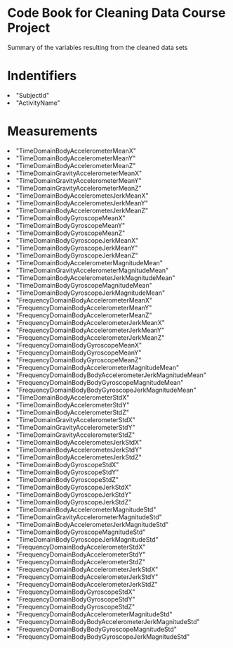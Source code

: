 <H1>Code Book for Cleaning Data Course Project</h1>
Summary of the variables resulting from the cleaned data sets

<h1>Indentifiers</h1>
<li>"SubjectId"</li>                                            
<li>"ActivityName"</li>  

<h1>Measurements</h1>
<li>"TimeDomainBodyAccelerometerMeanX"                     
<li>"TimeDomainBodyAccelerometerMeanY"                     
<li>"TimeDomainBodyAccelerometerMeanZ"                     
<li>"TimeDomainGravityAccelerometerMeanX"                  
<li>"TimeDomainGravityAccelerometerMeanY"                  
<li>"TimeDomainGravityAccelerometerMeanZ"                  
<li>"TimeDomainBodyAccelerometerJerkMeanX"                 
<li>"TimeDomainBodyAccelerometerJerkMeanY"                 
<li>"TimeDomainBodyAccelerometerJerkMeanZ"                 
<li>"TimeDomainBodyGyroscopeMeanX"                         
<li>"TimeDomainBodyGyroscopeMeanY"                         
<li>"TimeDomainBodyGyroscopeMeanZ"                         
<li>"TimeDomainBodyGyroscopeJerkMeanX"                     
<li>"TimeDomainBodyGyroscopeJerkMeanY"                     
<li>"TimeDomainBodyGyroscopeJerkMeanZ"                     
<li>"TimeDomainBodyAccelerometerMagnitudeMean"             
<li>"TimeDomainGravityAccelerometerMagnitudeMean"          
<li>"TimeDomainBodyAccelerometerJerkMagnitudeMean"         
<li>"TimeDomainBodyGyroscopeMagnitudeMean"                 
<li>"TimeDomainBodyGyroscopeJerkMagnitudeMean"             
<li>"FrequencyDomainBodyAccelerometerMeanX"                
<li>"FrequencyDomainBodyAccelerometerMeanY"                
<li>"FrequencyDomainBodyAccelerometerMeanZ"                
<li>"FrequencyDomainBodyAccelerometerJerkMeanX"            
<li>"FrequencyDomainBodyAccelerometerJerkMeanY"            
<li>"FrequencyDomainBodyAccelerometerJerkMeanZ"            
<li>"FrequencyDomainBodyGyroscopeMeanX"                    
<li>"FrequencyDomainBodyGyroscopeMeanY"                    
<li>"FrequencyDomainBodyGyroscopeMeanZ"                    
<li>"FrequencyDomainBodyAccelerometerMagnitudeMean"        
<li>"FrequencyDomainBodyBodyAccelerometerJerkMagnitudeMean"
<li>"FrequencyDomainBodyBodyGyroscopeMagnitudeMean"        
<li>"FrequencyDomainBodyBodyGyroscopeJerkMagnitudeMean"    
<li>"TimeDomainBodyAccelerometerStdX"                      
<li>"TimeDomainBodyAccelerometerStdY"                      
<li>"TimeDomainBodyAccelerometerStdZ"                      
<li>"TimeDomainGravityAccelerometerStdX"                   
<li>"TimeDomainGravityAccelerometerStdY"                   
<li>"TimeDomainGravityAccelerometerStdZ"                   
<li>"TimeDomainBodyAccelerometerJerkStdX"                  
<li>"TimeDomainBodyAccelerometerJerkStdY"                  
<li>"TimeDomainBodyAccelerometerJerkStdZ"                  
<li>"TimeDomainBodyGyroscopeStdX"                          
<li>"TimeDomainBodyGyroscopeStdY"                          
<li>"TimeDomainBodyGyroscopeStdZ"                          
<li>"TimeDomainBodyGyroscopeJerkStdX"                      
<li>"TimeDomainBodyGyroscopeJerkStdY"                      
<li>"TimeDomainBodyGyroscopeJerkStdZ"                      
<li>"TimeDomainBodyAccelerometerMagnitudeStd"              
<li>"TimeDomainGravityAccelerometerMagnitudeStd"           
<li>"TimeDomainBodyAccelerometerJerkMagnitudeStd"          
<li>"TimeDomainBodyGyroscopeMagnitudeStd"                  
<li>"TimeDomainBodyGyroscopeJerkMagnitudeStd"              
<li>"FrequencyDomainBodyAccelerometerStdX"                 
<li>"FrequencyDomainBodyAccelerometerStdY"                 
<li>"FrequencyDomainBodyAccelerometerStdZ"                 
<li>"FrequencyDomainBodyAccelerometerJerkStdX"             
<li>"FrequencyDomainBodyAccelerometerJerkStdY"             
<li>"FrequencyDomainBodyAccelerometerJerkStdZ"             
<li>"FrequencyDomainBodyGyroscopeStdX"                     
<li>"FrequencyDomainBodyGyroscopeStdY"                     
<li>"FrequencyDomainBodyGyroscopeStdZ"                     
<li>"FrequencyDomainBodyAccelerometerMagnitudeStd"         
<li>"FrequencyDomainBodyBodyAccelerometerJerkMagnitudeStd" 
<li>"FrequencyDomainBodyBodyGyroscopeMagnitudeStd"         
<li>"FrequencyDomainBodyBodyGyroscopeJerkMagnitudeStd"</li>
